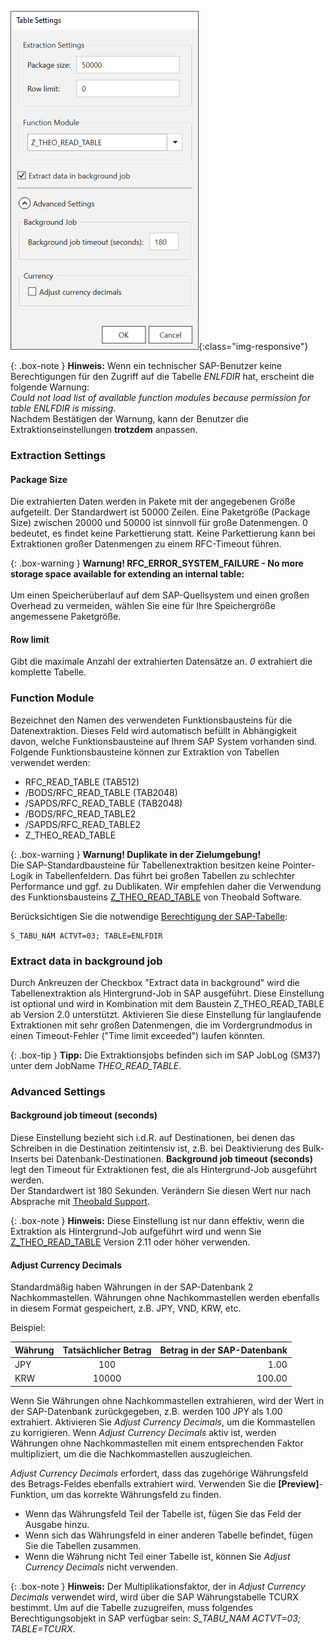 
![Extraction-Settings-01](/img/content/xu/Table-Extraction-Settings.png){:class="img-responsive"}

{: .box-note }
**Hinweis:** Wenn ein technischer SAP-Benutzer keine Berechtigungen für den Zugriff auf die Tabelle *ENLFDIR* hat, erscheint die folgende Warnung:<br>
*Could not load list of available function modules because permission for table ENLFDIR is missing*. <br>
Nachdem Bestätigen der Warnung, kann der Benutzer die Extraktionseinstellungen **trotzdem** anpassen.


### Extraction Settings

#### Package Size 

Die extrahierten Daten werden in Pakete mit der angegebenen Größe aufgeteilt. Der Standardwert ist 50000 Zeilen.
Eine Paketgröße (Package Size) zwischen 20000 und 50000 ist sinnvoll für große Datenmengen.
0 bedeutet, es findet keine Parkettierung statt. Keine Parkettierung kann bei Extraktionen großer Datenmengen zu einem RFC-Timeout führen.

{: .box-warning }
**Warnung! RFC_ERROR_SYSTEM_FAILURE - No more storage space available for extending an internal table:** <br>  
Um einen Speicherüberlauf auf dem SAP-Quellsystem und einen großen Overhead zu vermeiden, wählen Sie eine für Ihre Speichergröße angemessene Paketgröße.

#### Row limit
Gibt die maximale Anzahl der extrahierten Datensätze an. *0* extrahiert die komplette Tabelle.


### Function Module
Bezeichnet den Namen des verwendeten Funktionsbausteins für die Datenextraktion. Dieses Feld wird automatisch befüllt in Abhängigkeit davon, welche Funktionsbausteine auf Ihrem SAP System vorhanden sind.
Folgende Funktionsbausteine können zur Extraktion von Tabellen verwendet werden: <br>

- RFC_READ_TABLE (TAB512)
- /BODS/RFC_READ_TABLE  (TAB2048)
- /SAPDS/RFC_READ_TABLE  (TAB2048)
- /BODS/RFC_READ_TABLE2
- /SAPDS/RFC_READ_TABLE2
- Z_THEO_READ_TABLE

{: .box-warning }
**Warnung! Duplikate in der Zielumgebung!** <br>
Die SAP-Standardbausteine für Tabellenextraktion besitzen keine Pointer-Logik in Tabellenfeldern. 
Das führt bei großen Tabellen zu schlechter Performance und ggf. zu Dublikaten.
Wir empfehlen daher die Verwendung des Funktionsbausteins [Z_THEO_READ_TABLE](../sap-customizing) von Theobald Software. 

Berücksichtigen Sie die notwendige [Berechtigung der SAP-Tabelle](https://kb.theobald-software.com/sap/authority-objects-sap-user-rights#table):
```
S_TABU_NAM ACTVT=03; TABLE=ENLFDIR
```

### Extract data in background job
Durch Ankreuzen der Checkbox "Extract data in background" wird die Tabellenextraktion als Hintergrund-Job in SAP ausgeführt. 
Diese Einstellung ist optional und wird in Kombination mit dem Baustein Z_THEO_READ_TABLE ab Version 2.0 unterstützt.
Aktivieren Sie diese Einstellung für langlaufende Extraktionen mit sehr großen Datenmengen, die im Vordergrundmodus in einen Timeout-Fehler ("Time limit exceeded") laufen könnten. <br>

{: .box-tip }
**Tipp:** Die Extraktionsjobs befinden sich im SAP JobLog (SM37) unter dem JobName *THEO_READ_TABLE*.

### Advanced Settings

#### Background job timeout (seconds)

Diese Einstellung bezieht sich i.d.R. auf Destinationen, bei denen das Schreiben in die Destination zeitintensiv ist, z.B. bei Deaktivierung des Bulk-Inserts bei Datenbank-Destinationen.
**Background job timeout (seconds)** legt den Timeout für Extraktionen fest, die als Hintergrund-Job ausgeführt werden. <br>
Der Standardwert ist 180 Sekunden. Verändern Sie diesen Wert nur nach Absprache mit [Theobald Support](https://support.theobald-software.com/helpdesk/User/Login). 

{: .box-note }
**Hinweis:** Diese Einstellung ist nur dann effektiv, wenn die Extraktion als Hintergrund-Job aufgeführt wird und wenn Sie [Z_THEO_READ_TABLE](../sap-customizing/funktionsbaustein-fuer-table-extraktion) Version 2.11 oder höher verwenden.


#### Adjust Currency Decimals

Standardmäßig haben Währungen in der SAP-Datenbank 2 Nachkommastellen.
Währungen ohne Nachkommastellen werden ebenfalls in diesem Format gespeichert, z.B. JPY, VND, KRW, etc.

Beispiel:

| Währung       | Tatsächlicher Betrag          | Betrag in der SAP-Datenbank |
| ------------- |:-------------:| -----:|
| JPY | 100	|1.00|
| KRW | 10000	|100.00|


Wenn Sie Währungen ohne Nachkommastellen extrahieren, wird der Wert in der SAP-Datenbank zurückgegeben, z.B. werden 100 JPY als 1.00 extrahiert.
Aktivieren Sie *Adjust Currency Decimals*, um die Kommastellen zu korrigieren.
Wenn *Adjust Currency Decimals* aktiv ist, werden Währungen ohne Nachkommastellen mit einem entsprechenden Faktor multipliziert, um die die Nachkommastellen auszugleichen.

*Adjust Currency Decimals* erfordert, dass das zugehörige Währungsfeld des Betrags-Feldes ebenfalls extrahiert wird.
Verwenden Sie die **[Preview]**-Funktion, um das korrekte Währungsfeld zu finden.
- Wenn das Währungsfeld Teil der Tabelle ist, fügen Sie das Feld der Ausgabe hinzu.
- Wenn sich das Währungsfeld in einer anderen Tabelle befindet, fügen Sie die Tabellen zusammen.
- Wenn die Währung nicht Teil einer Tabelle ist, können Sie *Adjust Currency Decimals* nicht verwenden.

{: .box-note }
**Hinweis:** Der Multiplikationsfaktor, der in *Adjust Currency Decimals*  verwendet wird, wird über die SAP Währungstabelle TCURX bestimmt.
Um auf die Tabelle zuzugreifen, muss folgendes Berechtigungsobjekt in SAP verfügbar sein: *S_TABU_NAM	ACTVT=03; TABLE=TCURX*.

